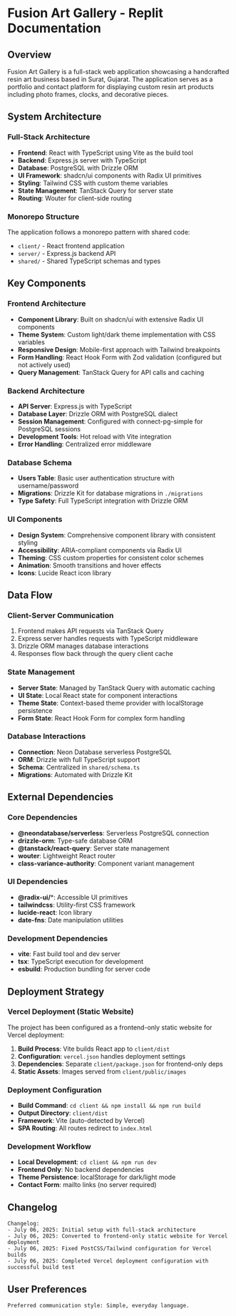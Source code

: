 # Fusion Art Gallery - Replit Documentation

## Overview

Fusion Art Gallery is a full-stack web application showcasing a handcrafted resin art business based in Surat, Gujarat. The application serves as a portfolio and contact platform for displaying custom resin art products including photo frames, clocks, and decorative pieces.

## System Architecture

### Full-Stack Architecture
- **Frontend**: React with TypeScript using Vite as the build tool
- **Backend**: Express.js server with TypeScript
- **Database**: PostgreSQL with Drizzle ORM
- **UI Framework**: shadcn/ui components with Radix UI primitives
- **Styling**: Tailwind CSS with custom theme variables
- **State Management**: TanStack Query for server state
- **Routing**: Wouter for client-side routing

### Monorepo Structure
The application follows a monorepo pattern with shared code:
- `client/` - React frontend application
- `server/` - Express.js backend API
- `shared/` - Shared TypeScript schemas and types

## Key Components

### Frontend Architecture
- **Component Library**: Built on shadcn/ui with extensive Radix UI components
- **Theme System**: Custom light/dark theme implementation with CSS variables
- **Responsive Design**: Mobile-first approach with Tailwind breakpoints
- **Form Handling**: React Hook Form with Zod validation (configured but not actively used)
- **Query Management**: TanStack Query for API calls and caching

### Backend Architecture
- **API Server**: Express.js with TypeScript
- **Database Layer**: Drizzle ORM with PostgreSQL dialect
- **Session Management**: Configured with connect-pg-simple for PostgreSQL sessions
- **Development Tools**: Hot reload with Vite integration
- **Error Handling**: Centralized error middleware

### Database Schema
- **Users Table**: Basic user authentication structure with username/password
- **Migrations**: Drizzle Kit for database migrations in `./migrations`
- **Type Safety**: Full TypeScript integration with Drizzle ORM

### UI Components
- **Design System**: Comprehensive component library with consistent styling
- **Accessibility**: ARIA-compliant components via Radix UI
- **Theming**: CSS custom properties for consistent color schemes
- **Animation**: Smooth transitions and hover effects
- **Icons**: Lucide React icon library

## Data Flow

### Client-Server Communication
1. Frontend makes API requests via TanStack Query
2. Express server handles requests with TypeScript middleware
3. Drizzle ORM manages database interactions
4. Responses flow back through the query client cache

### State Management
- **Server State**: Managed by TanStack Query with automatic caching
- **UI State**: Local React state for component interactions
- **Theme State**: Context-based theme provider with localStorage persistence
- **Form State**: React Hook Form for complex form handling

### Database Interactions
- **Connection**: Neon Database serverless PostgreSQL
- **ORM**: Drizzle with full TypeScript support
- **Schema**: Centralized in `shared/schema.ts`
- **Migrations**: Automated with Drizzle Kit

## External Dependencies

### Core Dependencies
- **@neondatabase/serverless**: Serverless PostgreSQL connection
- **drizzle-orm**: Type-safe database ORM
- **@tanstack/react-query**: Server state management
- **wouter**: Lightweight React router
- **class-variance-authority**: Component variant management

### UI Dependencies
- **@radix-ui/***: Accessible UI primitives
- **tailwindcss**: Utility-first CSS framework
- **lucide-react**: Icon library
- **date-fns**: Date manipulation utilities

### Development Dependencies
- **vite**: Fast build tool and dev server
- **tsx**: TypeScript execution for development
- **esbuild**: Production bundling for server code

## Deployment Strategy

### Vercel Deployment (Static Website)
The project has been configured as a frontend-only static website for Vercel deployment:

1. **Build Process**: Vite builds React app to `client/dist`
2. **Configuration**: `vercel.json` handles deployment settings
3. **Dependencies**: Separate `client/package.json` for frontend-only deps
4. **Static Assets**: Images served from `client/public/images`

### Deployment Configuration
- **Build Command**: `cd client && npm install && npm run build`
- **Output Directory**: `client/dist`
- **Framework**: Vite (auto-detected by Vercel)
- **SPA Routing**: All routes redirect to `index.html`

### Development Workflow
- **Local Development**: `cd client && npm run dev`
- **Frontend Only**: No backend dependencies
- **Theme Persistence**: localStorage for dark/light mode
- **Contact Form**: mailto links (no server required)

## Changelog

```
Changelog:
- July 06, 2025: Initial setup with full-stack architecture
- July 06, 2025: Converted to frontend-only static website for Vercel deployment
- July 06, 2025: Fixed PostCSS/Tailwind configuration for Vercel builds
- July 06, 2025: Completed Vercel deployment configuration with successful build test
```

## User Preferences

```
Preferred communication style: Simple, everyday language.
```